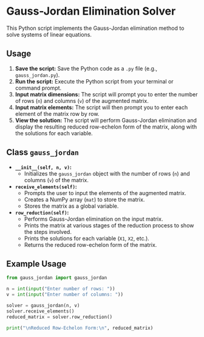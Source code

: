 # Gauss-Jordan Elimination Solver

This Python script implements the Gauss-Jordan elimination method to solve systems of linear equations.

## Usage

1.  **Save the script:** Save the Python code as a `.py` file (e.g., `gauss_jordan.py`).
2.  **Run the script:** Execute the Python script from your terminal or command prompt.
3.  **Input matrix dimensions:** The script will prompt you to enter the number of rows (`n`) and columns (`v`) of the augmented matrix.
4.  **Input matrix elements:** The script will then prompt you to enter each element of the matrix row by row.
5.  **View the solution:** The script will perform Gauss-Jordan elimination and display the resulting reduced row-echelon form of the matrix, along with the solutions for each variable.

## Class `gauss_jordan`

* **`__init__(self, n, v)`:**
    * Initializes the `gauss_jordan` object with the number of rows (`n`) and columns (`v`) of the matrix.
* **`receive_elements(self)`:**
    * Prompts the user to input the elements of the augmented matrix.
    * Creates a NumPy array (`mat`) to store the matrix.
    * Stores the matrix as a global variable.
* **`row_reduction(self)`:**
    * Performs Gauss-Jordan elimination on the input matrix.
    * Prints the matrix at various stages of the reduction process to show the steps involved.
    * Prints the solutions for each variable (`X1`, `X2`, etc.).
    * Returns the reduced row-echelon form of the matrix.

## Example Usage

```python
from gauss_jordan import gauss_jordan

n = int(input("Enter number of rows: "))
v = int(input("Enter number of columns: "))

solver = gauss_jordan(n, v)
solver.receive_elements()
reduced_matrix = solver.row_reduction()

print("\nReduced Row-Echelon Form:\n", reduced_matrix) 
